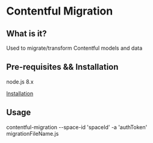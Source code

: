 # Contentful Migration

## What is it?
Used to migrate/transform Contentful models and data

## Pre-requisites && Installation
node.js 8.x

[Installation](https://github.com/contentful/contentful-migration#pre-requisites--installation)

## Usage
contentful-migration --space-id 'spaceId' -a 'authToken' migrationFileName.js